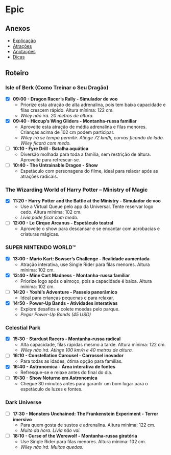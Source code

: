 # Epic

## Anexos

- [Explicação](./Epic/Explicação.md)
- [Atrações](./Epic/Atrações.md)
- [Anotações](./Epic/Anotações.md)
- [Dicas](./Epic/Dicas.md)

## Roteiro

### Isle of Berk (Como Treinar o Seu Dragão)

- [x] **09:00 - Dragon Racer’s Rally - Simulador de voo**
  - Priorize esta atração de alta adrenalina, pois tem baixa capacidade e filas crescem rápido. Altura mínima: 122 cm.
  - _Wiley não irá. 20 metros de altura._
- [x] **09:40 - Hiccup’s Wing Gliders - Montanha-russa familiar**
  - Aproveite esta atração de média adrenalina e filas menores. Crianças acima de 102 cm podem participar.
  - _Wiley irá se tempo permitir. Atinge 72 km/h, curvas ficando de lado. Wiley ficará com medo._
- [ ] **10:10 - Fyre Drill - Batalha aquática**
  - Diversão molhada para toda a família, sem restrição de altura. Aproveite para refrescar-se.
- [ ] **10:40 - The Untrainable Dragon - Show**
  - Espetáculo com personagens do filme, ideal para relaxar após as atrações radicais.

### The Wizarding World of Harry Potter – Ministry of Magic

- [x] **11:20 - Harry Potter and the Battle at the Ministry - Simulador de voo**
  - Use a Virtual Queue pelo app da Universal. Tente reservar logo cedo. Altura mínima: 102 cm.
  - _Lívia pode ficar com medo._
- [ ] **12:00 - Le Cirque Arcanus - Espetáculo teatral**
  - Aproveite o show para descansar e se encantar com acrobacias e criaturas mágicas.

### SUPER NINTENDO WORLD™

- [x] **13:00 - Mario Kart: Bowser’s Challenge - Realidade aumentada**
  - Atração interativa, use Single Rider para filas menores. Altura mínima: 102 cm.
- [x] **13:40 - Mine Cart Madness - Montanha-russa familiar**
  - Priorize logo após o almoço, pois a capacidade é baixa. Altura mínima: 102 cm.
- [ ] **14:20 - Yoshi’s Adventure - Passeio panorâmico**
  - Ideal para crianças pequenas e para relaxar.
- [x] **14:50 - Power-Up Bands - Atividades interativas**
  - Explore desafios e colete moedas pelo parque.
  - _Pegar Power-Up Bands (45 USD)_

### Celestial Park

- [x] **15:30 - Stardust Racers - Montanha-russa radical**
  - Alta capacidade, filas rápidas mesmo à tarde. Altura mínima: 122 cm.
  - _Wiley não irá. Atinge 100 km/h e 40 metros de altura._
- [ ] **16:10 - Constellation Carousel - Carrossel inovador**
  - Para todas as idades, ótima opção para famílias.
- [x] **16:40 - Astronomica - Área interativa de fontes**
  - Refresque-se e relaxe antes do final do dia.
- [ ] **19:30 - Show Noturno em Astronomica**
  - Chegue 30 minutos antes para garantir um bom lugar para o espetáculo de luzes e fontes.

### Dark Universe

- [ ] **17:30 - Monsters Unchained: The Frankenstein Experiment - Terror imersivo**
  - Para quem gosta de sustos e adrenalina. Altura mínima: 122 cm.
  - _Muito da hora. Lívia não vai._
- [ ] **18:10 - Curse of the Werewolf - Montanha-russa giratória**
  - Use Single Rider para filas menores. Altura mínima: 102 cm.
  - _Wiley não irá. Muitas quedas._
